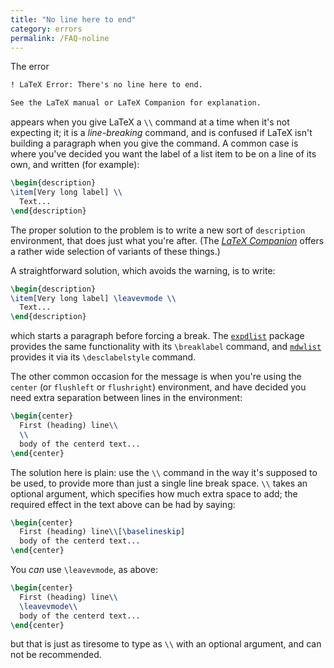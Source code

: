 ```yaml
---
title: "No line here to end"
category: errors
permalink: /FAQ-noline
---
```


The error
```latex
! LaTeX Error: There's no line here to end.

See the LaTeX manual or LaTeX Companion for explanation.
```
appears when you give LaTeX a `\\` command at a time
when it's not expecting it; it is a _line-breaking_ command, and
is confused if LaTeX isn't building a paragraph when you give the
command.  A common case is where you've decided you want the label of
a list item to be on a line of its own, and written (for example):
```latex
\begin{description}
\item[Very long label] \\
  Text...
\end{description}
```

The proper solution to the problem is to write a new sort of
`description` environment, that does just what you're after.  (The
[_LaTeX Companion_](FAQ-latex-books)
offers a rather wide selection of variants of these things.)

A straightforward solution, which avoids the warning, is to write:
```latex
\begin{description}
\item[Very long label] \leavevmode \\
  Text...
\end{description}
```
which starts a paragraph before forcing a break.  The
[`expdlist`](https://ctan.org/pkg/expdlist) package provides the same functionality with its
`\breaklabel` command, and [`mdwlist`](https://ctan.org/pkg/mdwlist) provides it via its
`\desclabelstyle` command.

The other common occasion for the message is when you're using the
`center` (or `flushleft` or `flushright`)
environment, and have decided you need extra separation between lines
in the environment:
```latex
\begin{center}
  First (heading) line\\
  \\
  body of the centerd text...
\end{center}
```
The solution here is plain: use the `\\` command in the way it's
supposed to be used, to provide more than just a single line break
space.  `\\` takes an optional argument, which specifies
how much extra space to add; the required effect in the text above can
be had by saying:
```latex
\begin{center}
  First (heading) line\\[\baselineskip]
  body of the centerd text...
\end{center}
```

You _can_ use `\leavevmode`, as above:
```latex
\begin{center}
  First (heading) line\\
  \leavevmode\\
  body of the centerd text...
\end{center}
```
but that is just as tiresome to type as `\\` with an optional
argument, and can not be recommended.

